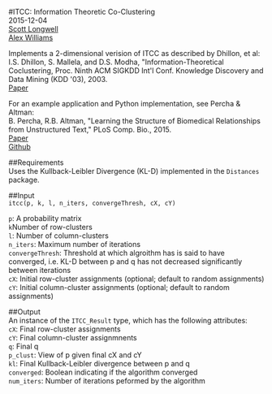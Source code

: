 #ITCC: Information Theoretic Co-Clustering  
2015-12-04  
[Scott Longwell](https://github.com/slongwell)  
[Alex Williams](https://github.com/ahwillia)  

Implements a 2-dimensional verision of ITCC as described by Dhillon, et al:  
I.S. Dhillon, S. Mallela, and D.S. Modha, "Information-Theoretical
Coclustering, Proc. Ninth ACM SIGKDD Int'l Conf. Knowledge
Discovery and Data Mining (KDD '03), 2003.  
[Paper](http://www.cs.utexas.edu/users/inderjit/public_papers/kdd_cocluster.pdf)  

For an example application and Python implementation, see Percha & Altman:  
B. Percha, R.B. Altman, "Learning the Structure of Biomedical Relationships from Unstructured Text," PLoS Comp. Bio., 2015.  
[Paper](http://www.ncbi.nlm.nih.gov/pubmed/26219079)  
[Github](https://github.com/blpercha/ebc)

##Requirements  
Uses the Kullback-Leibler Divergence (KL-D) implemented in the `Distances` package.  

##Input  
`itcc(p, k, l, n_iters, convergeThresh, cX, cY)` 

`p`: A probability matrix  
`k`Number of row-clusters  
`l`: Number of column-clusters  
`n_iters`: Maximum number of iterations  
`convergeThresh`: Threshold at which algroithm has is said to have converged, i.e. KL-D between p and q has not decreased significantly between iterations  
`cX`: Initial row-cluster assignments (optional; default to random assignments)  
`cY`: Initial column-cluster assignments (optional; default to random assignments)  

##Output  
An instance of the `ITCC_Result` type, which has the following attributes:  
`cX`: Final row-cluster assignments  
`cY`: Final column-cluster assignmnents  
`q`: Final q  
`p_clust`: View of p given final cX and cY  
`kl`: Final Kullback-Leibler divergence between p and q  
`converged`: Boolean indicating if the algorithm converged  
`num_iters`: Number of iterations peformed by the algorithm  
